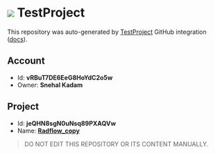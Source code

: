 # ![](https://s3.amazonaws.com/storage-static.testproject.io/logos/TP-Logo-Square.svg) TestProject

This repository was auto-generated by [TestProject](https://testproject.io) GitHub integration ([docs](https://docs.testproject.io/testproject-integrations/github-integration)).

## Account
* Id: **vRBuT7DE6EeG8HoYdC2o5w**
* Owner: **Snehal Kadam**

## Project
* Id: **jeQHN8sgN0uNsq89PXAQVw**
* Name: **[Radflow_copy](https://app.testproject.io/#/projects/1108998/tests)**

> DO NOT EDIT THIS REPOSITORY OR ITS CONTENT MANUALLY.
